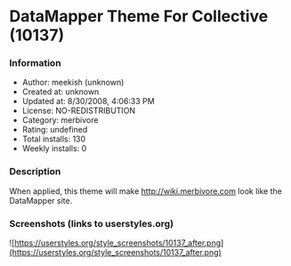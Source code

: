 # DataMapper Theme For Collective (10137)

### Information
- Author: meekish (unknown)
- Created at: unknown
- Updated at: 8/30/2008, 4:06:33 PM
- License: NO-REDISTRIBUTION
- Category: merbivore
- Rating: undefined
- Total installs: 130
- Weekly installs: 0


### Description
When applied, this theme will make http://wiki.merbivore.com look like the DataMapper site.


### Screenshots (links to userstyles.org)
![https://userstyles.org/style_screenshots/10137_after.png](https://userstyles.org/style_screenshots/10137_after.png)



